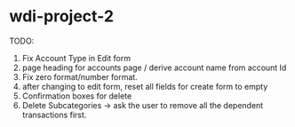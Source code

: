 # wdi-project-2

TODO:
1. Fix Account Type in Edit form
2. page heading for accounts page / derive account name from account Id
3. Fix zero format/number format.
4. after changing to edit form, reset all fields for create form to empty
5. Confirmation boxes for delete
6. Delete Subcategories -> ask the user to remove all the dependent transactions first.
